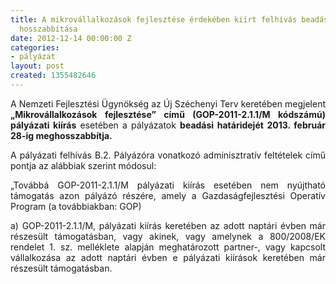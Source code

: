```yaml
---
title: A mikrovállalkozások fejlesztése érdekében kiírt felhívás beadási határidejének
  hosszabbítása
date: 2012-12-14 00:00:00 Z
categories:
- pályázat
layout: post
created: 1355482646
---
```


<p style="text-align: justify;">A Nemzeti Fejlesztési Ügynökség az Új Széchenyi Terv keretében megjelent <strong>„Mikrovállalkozások fejlesztése” című (GOP-2011-2.1.1/M kódszámú) pályázati kiírás</strong> esetében a pályázatok <strong>beadási határidejét 2013. február 28-ig meghosszabbítja.</strong></p><p style="text-align: justify;">A pályázati felhívás B.2. Pályázóra vonatkozó adminisztratív feltételek című pontja az alábbiak szerint módosul:</p><p style="text-align: justify;">„Továbbá GOP-2011-2.1.1/M pályázati kiírás esetében nem nyújtható támogatás azon pályázó részére, amely a Gazdaságfejlesztési Operatív Program (a továbbiakban: GOP)&nbsp;</p><p style="text-align: justify;">a) GOP-2011-2.1.1/M, pályázati kiírás keretében az adott naptári évben már részesült támogatásban, vagy akinek, vagy amelynek a 800/2008/EK rendelet 1. sz. melléklete alapján meghatározott partner-, vagy kapcsolt vállalkozása az adott naptári évben e pályázati kiírások keretében már részesült támogatásban.&nbsp;</p>
